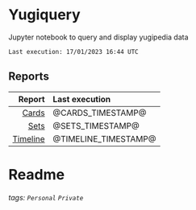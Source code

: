# Yugiquery
Jupyter notebook to query and display yugipedia data

    Last execution: 17/01/2023 16:44 UTC

## Reports

|                    Report | Last execution       |
| -------------------------:|:-------------------- |
|       [Cards](Cards.html) | @CARDS_TIMESTAMP@ |
|         [Sets](Sets.html) | @SETS_TIMESTAMP@ |
| [Timeline](Timeline.html) | @TIMELINE_TIMESTAMP@ |


# Readme

###### tags: `Personal` `Private`
